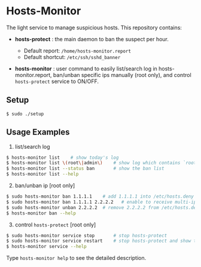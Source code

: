 # Hosts-Monitor

The light service to manage suspicious hosts.  This repository contains:

* **hosts-protect** : 
    the main daemon to ban the suspect per hour. 

    * Default report: `/home/hosts-monitor.report`
    * Default shortcut: `/etc/ssh/sshd_banner`

* **hosts-monitor** : 
    user command to easily list/search log in hosts-monitor.report, ban/unban specific ips manually (root only), and control `hosts-protect` service to ON/OFF.

## Setup

    $ sudo ./setup

## Usage Examples

   1. list/search log

```sh
$ hosts-monitor list    # show today's log
$ hosts-monitor list \(root\|admin\)    # show log which contains `root` or `admin`
$ hosts-monitor list --status ban       # show the ban list
$ hosts-monitor list --help
```

   2. ban/unban ip [root only]

```sh
$ sudo hosts-monitor ban 1.1.1.1    # add 1.1.1.1 into /etc/hosts.deny
$ sudo hosts-monitor ban 1.1.1.1 2.2.2.2   # enable to receive multi-ips
$ sudo hosts-monitor unban 2.2.2.2  # remove 2.2.2.2 from /etc/hosts.deny
$ hosts-monitor ban --help
```

   3. control `hosts-protect` [root only]

```sh
$ sudo hosts-monitor service stop       # stop hosts-protect
$ sudo hosts-monitor service restart    # stop hosts-protect and show the current report
$ hosts-monitor service --help
```

Type `hosts-monitor help` to see the detailed description.

